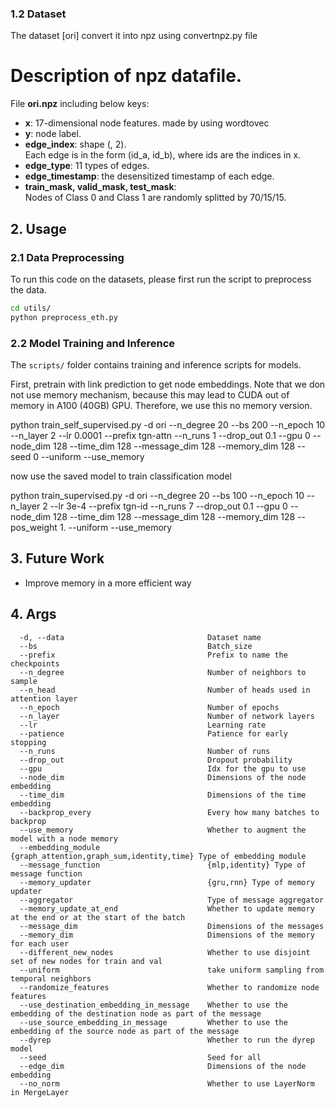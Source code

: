 


### 1.2 Dataset

The dataset [ori] convert it into npz using convertnpz.py file

# Description of npz datafile.

File **ori.npz** including below keys:  

- **x**: 17-dimensional node features. made by using wordtovec
- **y**: node label.       
- **edge_index**: shape (, 2).   
    Each edge is in the form (id_a, id_b), where ids are the indices in x.        
- **edge_type**: 11 types of edges.   
- **edge_timestamp**: the desensitized timestamp of each edge.  
- **train_mask, valid_mask, test_mask**:  
    Nodes of Class 0 and Class 1 are randomly splitted by 70/15/15.  

## 2. Usage

### 2.1 Data Preprocessing

To run this code on the datasets, please first run the script to preprocess the data.

```bash
cd utils/
python preprocess_eth.py
```


### 2.2 Model Training and Inference

The `scripts/` folder contains training and inference scripts for models.

First, pretrain with link prediction to get node embeddings. Note that we don not use memory mechanism, because this may lead to CUDA out of memory in A100 (40GB) GPU. Therefore, we use this no memory version. 

python train_self_supervised.py -d ori --n_degree 20 --bs 200 --n_epoch 10 --n_layer 2 --lr 0.0001 --prefix tgn-attn --n_runs 1 --drop_out 0.1 --gpu 0 --node_dim 128 --time_dim 128 --message_dim 128 --memory_dim 128 --seed 0 --uniform --use_memory


now use the saved model to train classification model

python train_supervised.py -d ori --n_degree 20 --bs 100 --n_epoch 10  --n_layer 2 --lr 3e-4 --prefix tgn-id --n_runs 7 --drop_out 0.1 --gpu 0 --node_dim 128 --time_dim 128 --message_dim 128 --memory_dim 128 --pos_weight 1. --uniform --use_memory


## 3. Future Work
- Improve memory in a more efficient way

## 4. Args 
```
  -d, --data                                Dataset name
  --bs                                      Batch_size
  --prefix                                  Prefix to name the checkpoints
  --n_degree                                Number of neighbors to sample
  --n_head                                  Number of heads used in attention layer
  --n_epoch                                 Number of epochs
  --n_layer                                 Number of network layers
  --lr                                      Learning rate
  --patience                                Patience for early stopping
  --n_runs                                  Number of runs
  --drop_out                                Dropout probability
  --gpu                                     Idx for the gpu to use
  --node_dim                                Dimensions of the node embedding
  --time_dim                                Dimensions of the time embedding
  --backprop_every                          Every how many batches to backprop
  --use_memory                              Whether to augment the model with a node memory
  --embedding_module                        {graph_attention,graph_sum,identity,time} Type of embedding module
  --message_function                        {mlp,identity} Type of message function
  --memory_updater                          {gru,rnn} Type of memory updater
  --aggregator                              Type of message aggregator
  --memory_update_at_end                    Whether to update memory at the end or at the start of the batch
  --message_dim                             Dimensions of the messages
  --memory_dim                              Dimensions of the memory for each user
  --different_new_nodes                     Whether to use disjoint set of new nodes for train and val
  --uniform                                 take uniform sampling from temporal neighbors
  --randomize_features                      Whether to randomize node features
  --use_destination_embedding_in_message    Whether to use the embedding of the destination node as part of the message
  --use_source_embedding_in_message         Whether to use the embedding of the source node as part of the message
  --dyrep                                   Whether to run the dyrep model
  --seed                                    Seed for all
  --edge_dim                                Dimensions of the node embedding
  --no_norm                                 Whether to use LayerNorm in MergeLayer
```

